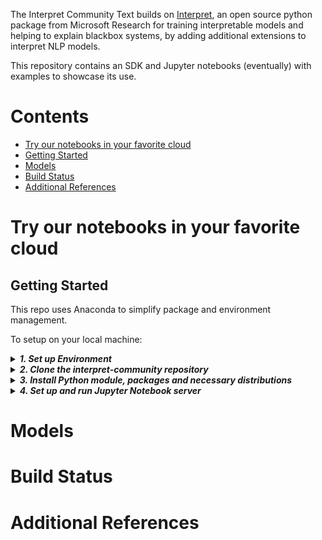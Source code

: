 The Interpret Community Text builds on [Interpret](https://github.com/Microsoft/interpret), an open source python package from Microsoft Research for training interpretable models and helping to explain blackbox systems, by adding additional extensions to interpret NLP models.

This repository contains an SDK and Jupyter notebooks (eventually) with examples to showcase its use.

# Contents

- [Try our notebooks in your favorite cloud](#try)
- [Getting Started](#getting-started)
- [Models](#models)
- [Build Status](#BuildStatus)
- [Additional References](#Refs)

# <a name="try"></a> 

# Try our notebooks in your favorite cloud

<a name="getting started"></a>

## Getting Started

This repo uses Anaconda to simplify package and environment management.

To setup on your local machine:

<details><summary><strong><em>1. Set up Environment</em></strong></summary>

    a. Install Anaconda with Python >= 3.7 
       [Miniconda](https://conda.io/projects/conda/en/latest/user-guide/install/index.html) is a quick way to get started.

 
    b. Create conda environment named interp_text

```
    conda create -n interp_text python=3.7
```

    Optional, additional reading:

    - [conda cheat sheet](https://docs.conda.io/projects/conda/en/4.6.0/_downloads/52a95608c49671267e40c689e0bc00ca/conda-cheatsheet.pdf)
    - [jupyter](https://pypi.org/project/jupyter/)
    - [nb_conda](https://github.com/Anaconda-Platform/nb_conda)

<details><summary><strong><em>On Windows: c. Activate conda environment</strong></em></summary>

```
    conda activate interp_text
    pip install pytest
    pip install lightgbm
    pip install interpret-community
    pip install xgboost
    pip install tensorflow
    conda install pytorch torchvision cpuonly -c pytorch
```
</details>

<details><summary><strong><em>On Linux:</em> c. Activate conda environment</em></strong></summary>

```
    conda activate interp_text
```
</details>
<br></br>
</details>
 
<details>

<summary><strong><em>2. Clone the interpret-community repository</em></strong></summary>

Clone and cd into the repository
```
git clone https://github.com/microsoft/interpret-community-text.git
cd interpret-community-text
```
</details>

<details>
<summary><strong><em>3. Install Python module, packages and necessary distributions</em></strong></summary>


```
pip install -e ./python 
pip install pytest
pip install lightgbm
pip install interpret-community
pip install xgboost
pip install tensorflow
conda install pytorch torchvision cpuonly -c pytorch
```
If you intend to run repo tests:
```
pip install pytest
pip install lightgbm
pip install interpret-community
pip install xgboost
pip install tensorflow
conda install pytorch torchvision cpuonly -c pytorch
```

</details>

<details>
<summary><strong><em>4. Set up and run Jupyter Notebook server </em></strong></summary>

Install and run Jupyter Notebook
```
```
</details>

<!---{% from interpret.ext.blackbox import TabularExplainer %}
--->

# <a name="models"></a>

# Models

# Build Status

<a name=Refs></a>

# Additional References